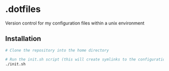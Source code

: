 # .dotfiles

Version control for my configuration files within a unix environment

## Installation

```bash
# Clone the repository into the home directory

# Run the init.sh script (this will create symlinks to the configuration files)
./init.sh
```
